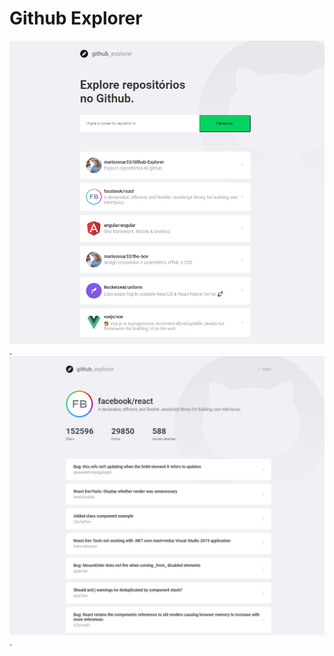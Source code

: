 # Github Explorer

![Explorer](https://github.com/mariocesar33/Github-Explorer/blob/master/rota1.png).
![Explorer](https://github.com/mariocesar33/Github-Explorer/blob/master/rota2.png).